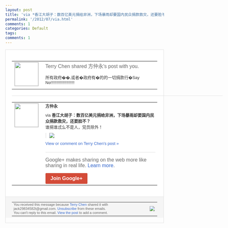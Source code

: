 ```yaml
---
layout: post
title: 'via *香江大胡子：数百亿美元捐给非洲，下场暴雨却要国内民众捐款救灾，还要脸不？...'
permalink: '/2012/07/via.html'
comments: 1
categories: Default
tags: 
comments: 1
---
```

<div style="border:solid 1px #dfdfdf;color:#686868;font:13px Arial"><div style="background-color:#fff;padding:20px;"><table cellpadding="0" cellspacing="0"><tr><td style="padding-right:15px;vertical-align:top"><a href="https://plus.google.com/_/notifications/emlink?emrecipient=110200756825219614165&amp;emid=CPCzk-rLsbECFUQv3AodTF0AAA&amp;path=%2F108643996575278738906&amp;dt=1343108168347&amp;uob=8"><img height="75" src="https://lh3.googleusercontent.com/-KKRGTyJ5Bl0/AAAAAAAAAAI/AAAAAAAAEEY/jllxqER5dCk/s75-c-k-a/photo.jpg" style="border:solid 1px #cccccc;" width="75"/></a></td><td style="width:578px;color:#333;font:13px Arial;vertical-align:top;"><div style="color:#686868;font:16px Arial;;padding-bottom:15px">Terry Chen shared 方仲永's post with you.</div><div style="padding-bottom:10px">所有政府��,或者�政府有�的的一切捐款<wbr/>行�Say No!!!!!!!!!!!!!!!!!!<wbr/>!!!</div></td></tr></table><div style="margin:20px 0;border-bottom:solid 1px #dfdfdf;width:670px;"></div><table cellpadding="0" cellspacing="0"><tr><td style="padding-right:15px;vertical-align:top"><a href="https://plus.google.com/_/notifications/emlink?emrecipient=110200756825219614165&amp;emid=CPCzk-rLsbECFUQv3AodTF0AAA&amp;path=%2F106943815587157551682&amp;dt=1343108168347&amp;uob=8"><img height="75" src="https://lh3.googleusercontent.com/-SqDopTA4t5M/AAAAAAAAAAI/AAAAAAAAfm4/BiHUXDy0i-k/s75-c-k-a/photo.jpg" style="border:solid 1px #cccccc;" width="75"/></a></td><td style="width:578px;color:#333;font:13px Arial;vertical-align:top;"><div style="font-weight:bold;padding-bottom:10px">方仲永</div><div style="padding-bottom:10px">via <b>香江大胡子：数百亿美元捐给非洲，下场暴雨<wbr/>却要国内民众捐款救灾，还要脸不？</b><br/>谁捐谁忒<wbr/>么不是人，党员除外！</div><div style="margin-bottom:10px;padding-left:10px; border-left:2px solid #EAEAEA"><span style="margin-right:5px"><a href="https://plus.google.com/_/notifications/emlink?emrecipient=110200756825219614165&amp;emid=CPCzk-rLsbECFUQv3AodTF0AAA&amp;path=%2F108643996575278738906%2Fposts%2FS7mN7gCyReu%3Fgpinv%3DAMIXal9CCxmJVf3Ofo6jf13I8nQNvd8EBPGF4tqjEpOwQS4R4dzNaxFip0oa8EiiBGEwxkGagXO1k6d9LzMHVz59Xitqu12I3tpnM6tjnxsla4AGVU4QlPU&amp;dt=1343108168347&amp;uob=8" style="zSoyz;"><img border="0" src="https://lh3.googleusercontent.com/-98SVsdOBuSo/UA4W3J5Mk_I/AAAAAAAAz0k/g7ZBScewCqU/w160/003.png" style="max-height:200px;max-width:275px"/></a></span></div><a href="https://plus.google.com/_/notifications/emlink?emrecipient=110200756825219614165&amp;emid=CPCzk-rLsbECFUQv3AodTF0AAA&amp;path=%2F108643996575278738906%2Fposts%2FS7mN7gCyReu%3Fgpinv%3DAMIXal9CCxmJVf3Ofo6jf13I8nQNvd8EBPGF4tqjEpOwQS4R4dzNaxFip0oa8EiiBGEwxkGagXO1k6d9LzMHVz59Xitqu12I3tpnM6tjnxsla4AGVU4QlPU&amp;dt=1343108168347&amp;uob=8" style="color:#3366CC;text-decoration:none;">View or comment on Terry Chen's post »</a><div style="margin-top:20px;border-top:solid 1px #dfdfdf"><div style="padding:15px 0;color:#686868;font:16px Arial;">Google+ makes sharing on the web more like sharing in real life. <a href="http://www.google.com/+/learnmore/" style="color:#3366CC;text-decoration:none;">Learn more</a>.</div><a href="https://plus.google.com/_/notifications/emlink?emrecipient=110200756825219614165&amp;emid=CPCzk-rLsbECFUQv3AodTF0AAA&amp;path=%2F%3Fgpinv%3DAMIXal9CCxmJVf3Ofo6jf13I8nQNvd8EBPGF4tqjEpOwQS4R4dzNaxFip0oa8EiiBGEwxkGagXO1k6d9LzMHVz59Xitqu12I3tpnM6tjnxsla4AGVU4QlPU&amp;dt=1343108168347&amp;uob=8" style="display:inline-block;padding:7px 15px;background-color:#d44b38; color:#fff;font-size:16px; font-weight:bold;border-radius:2px;-webkit-border-radius:2px; -moz-border-radius:2px;border:solid 1px #c43b28; white-space:nowrap;text-decoration:none">Join Google+</a></div></td></tr></table></div><div style="border-top:solid 1px #dfdfdf;padding:0 20px; background-color:#f5f5f5"><table cellpadding="0" cellspacing="0" style="height:50px"><tbody><tr><td style="vertical-align:middle;width:100%; color:#636363;font:11px Arial; line-height:120%">You received this message because <a href="https://plus.google.com/_/notifications/emlink?emrecipient=110200756825219614165&amp;emid=CPCzk-rLsbECFUQv3AodTF0AAA&amp;path=%2F108643996575278738906%3Fgpinv%3DAMIXal9CCxmJVf3Ofo6jf13I8nQNvd8EBPGF4tqjEpOwQS4R4dzNaxFip0oa8EiiBGEwxkGagXO1k6d9LzMHVz59Xitqu12I3tpnM6tjnxsla4AGVU4QlPU&amp;dt=1343108168347&amp;uob=8" style="color:#3366CC;text-decoration:none;">Terry Chen</a> shared it with jack29834582t@gmail.com. <a href="https://plus.google.com/_/notifications/emlink?emrecipient=110200756825219614165&amp;emid=CPCzk-rLsbECFUQv3AodTF0AAA&amp;path=%2F_%2Fnonplus%2Femailsettings%3Fgpinv%3DAMIXal9CCxmJVf3Ofo6jf13I8nQNvd8EBPGF4tqjEpOwQS4R4dzNaxFip0oa8EiiBGEwxkGagXO1k6d9LzMHVz59Xitqu12I3tpnM6tjnxsla4AGVU4QlPU%26est%3DADH5u8XVQaaruybOG80_ybW68fwaId11QfZCrfeu5jFf9iCTwka-65QN0wriF3fBFRRo6Q-itI-6RsS_BefefhU3pMQ_HRh08-XJMK3FZVY8wHO6wZNGGTGa-bl9kwAkw6zPMHv6jEYzzB77dKb57TQ3eYx3vuQ00A&amp;dt=1343108168347&amp;uob=8" style="color:#3366CC;text-decoration:none;">Unsubscribe</a> from these emails.<br/>You can't reply to this email. <a href="https://plus.google.com/_/notifications/emlink?emrecipient=110200756825219614165&amp;emid=CPCzk-rLsbECFUQv3AodTF0AAA&amp;path=%2F108643996575278738906%2Fposts%2FS7mN7gCyReu%3Fgpinv%3DAMIXal9CCxmJVf3Ofo6jf13I8nQNvd8EBPGF4tqjEpOwQS4R4dzNaxFip0oa8EiiBGEwxkGagXO1k6d9LzMHVz59Xitqu12I3tpnM6tjnxsla4AGVU4QlPU&amp;dt=1343108168347&amp;uob=8" style="color:#3366CC;text-decoration:none;">View the post</a> to add a comment.<br/></td><td><img src="https://ssl.gstatic.com/s2/oz/images/notifications/logo/google-plus-6617a72bb36cc548861652780c9e6ff1.png"/></td></tr></tbody></table></div></div>